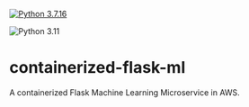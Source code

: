 [![Python 3.7.16](https://github.com/Steven-Herrera/containerized-flask-ml/actions/workflows/main.yml/badge.svg)](https://github.com/Steven-Herrera/containerized-flask-ml/actions/workflows/main.yml)

![Python 3.11](https://codebuild.us-east-2.amazonaws.com/badges?uuid=eyJlbmNyeXB0ZWREYXRhIjoiZjU1YTlGdzdCemRvK2RhdXJXV1g0c1Q0QVNaMi9PZm1ocmxjS21zQUtmQ3ArYTBHZS85OG5WZ28wNjJVZmF5ZGhmRlByQ2I2Vk1TN2tuVFoyc3MwMFd3PSIsIml2UGFyYW1ldGVyU3BlYyI6IkkwQkRPODRyOW44MkVFSzYiLCJtYXRlcmlhbFNldFNlcmlhbCI6MX0%3D&branch=main)

# containerized-flask-ml
A containerized Flask Machine Learning Microservice in AWS.
